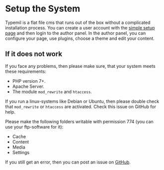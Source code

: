 # Setup the System

Typemil is a flat file cms that runs out of the box without a complicated installation process. You can create a user account with the [simple setup page](/setup) and then login to the author panel. In the author panel, you can configure your page, use plugins, choose a theme and edit your content.

## If it does not work

If you face any problems, then please make sure, that your system meets these requirements:

- PHP version 7+.
- Apache Server.
- The module `mod_rewrite` and `htaccess`.

If you run a linux-systems like Debian or Ubuntu, then please double check that `mod_rewrite` or `htaccess` are activated. Check this issue on GitHub for help.

Please make the following folders writable with permission 774 (you can use your ftp-software for it):

- Cache
- Content
- Media
- Settings

If you still get an error, then you can post an issue on [GitHub](https://github.com/trendschau/typemill).

